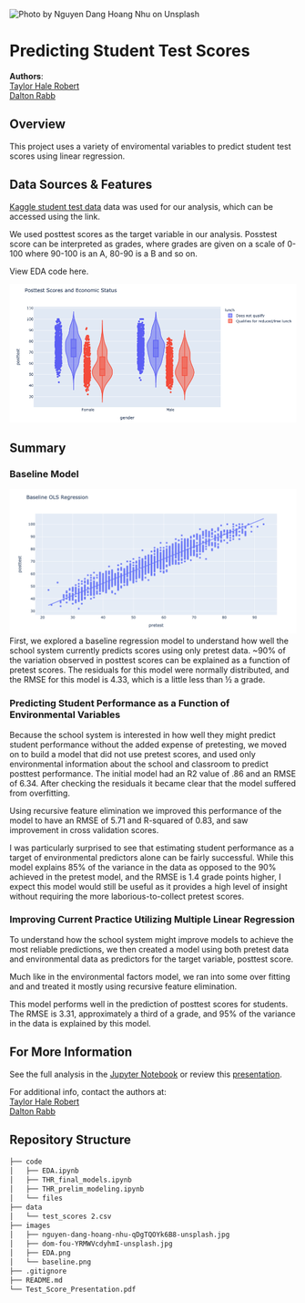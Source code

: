 ![Photo by <a href="https://unsplash.com/photos/qDgTQOYk6B8">Nguyen Dang Hoang Nhu</a> on <a href="https://unsplash.com/photos/qDgTQOYk6B8">Unsplash</a>
  ](./images/nguyen-dang-hoang-nhu-qDgTQOYk6B8-unsplash.jpg)

# Predicting Student Test Scores

**Authors**: <br>[Taylor Hale Robert](mailto:taylorhale11@gmail.com)
                <br>[Dalton Rabb](mailto:drabb138@gmail.com)


## Overview

This project uses a variety of enviromental variables to predict student test scores using linear regression.

## Data Sources & Features

[Kaggle student test data](https://www.kaggle.com/spscientist/students-performance-in-exams) data was used for our analysis, which can be accessed using the link.

We used posttest scores as the target variable in our analysis. Posstest score can be interpreted as grades, where grades are given on a scale of 0-100 where 90-100 is an A, 80-90 is a B and so on.

View EDA code here.

![eda plot](./images/EDA.png)

## Summary
### Baseline Model
![baseline regression](./images/baseline.png)
First, we explored a baseline regression model to understand how well the school system currently predicts scores using only pretest data. ~90% of the variation observed in posttest scores can be explained as a function of pretest scores. The residuals for this model were normally distributed, and the RMSE for this model is 4.33, which is a little less than ½ a grade.

### Predicting Student Performance as a Function of Environmental Variables
Because the school system is interested in how well they might predict student performance without the added expense of pretesting, we moved on to build a model that did not use pretest scores, and used only environmental information about the school and classroom to predict posttest performance.
The initial model had an R2 value of .86 and an RMSE of 6.34. After checking the residuals it became clear that the model suffered from overfitting.

Using recursive feature elimination we improved this performance of the model to have an RMSE of 5.71 and R-squared of 0.83, and saw improvement in cross validation scores.

I was particularly surprised to see that estimating student performance as a target of environmental predictors alone can be fairly successful. While this model explains 85% of the variance in the data as opposed to the 90% achieved in the pretest model, and the RMSE is 1.4 grade points higher, I expect this model would still be useful as it provides a high level of insight without requiring the more laborious-to-collect pretest scores.

### Improving Current Practice Utilizing Multiple Linear Regression
To understand how the school system might improve models to achieve the most reliable predictions, we then created a model using both pretest data and environmental data as predictors for the target variable, posttest score.

Much like in the environmental factors model, we ran into some over fitting and and treated it mostly using recursive feature elimination.

This model performs well in the prediction of posttest scores for students. The RMSE is 3.31, approximately a third of a grade, and 95% of the variance in the data is explained by this model.

## For More Information

See the full analysis in the [Jupyter Notebook](./THR_final_models.ipynb) or review this [presentation](./Test_Score_Presentation.pdf).

For additional info, contact the authors at:<br>
[Taylor Hale Robert](mailto:taylorhale11@gmail.com)
<br>[Dalton Rabb](mailto:drabb138@gmail.com)


## Repository Structure

```
├── code
│   ├── EDA.ipynb
│   ├── THR_final_models.ipynb
│   ├── THR_prelim_modeling.ipynb
│   └── files
├── data
│   └── test_scores 2.csv
├── images
│   ├── nguyen-dang-hoang-nhu-qDgTQOYk6B8-unsplash.jpg
│   ├── dom-fou-YRMWVcdyhmI-unsplash.jpg
│   ├── EDA.png
│   └── baseline.png
├── .gitignore
├── README.md
└── Test_Score_Presentation.pdf
